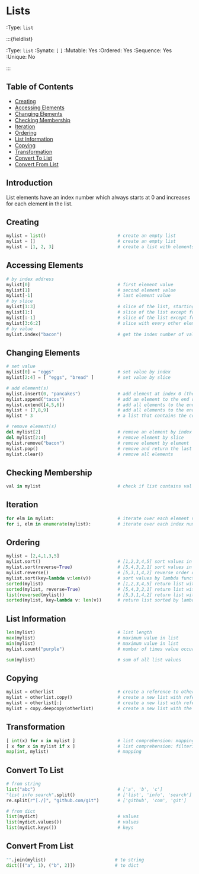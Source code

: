 Lists
=====

:Type: `list`

:::{fieldlist}

:Type: `list`
:Synatx: `[` `]`
:Mutable: Yes
:Ordered: Yes
:Sequence: Yes
:Unique: No

:::

Table of Contents
-----------------

* [Creating](#creating)
* [Accessing Elements](#accessing-elements)
* [Changing Elements](#changing-elements)
* [Checking Membership](#checking-membership)
* [Iteration](#iteration)
* [Ordering](#ordering)
* [List Information](#list-information)
* [Copying](#copying)
* [Transformation](#transformation)
* [Convert To List](#convert-to-list)
* [Convert From List](#convert-from-list)

Introduction
------------

List elements have an index number which always starts at 0 and increases for each element in the list.

Creating
--------

```python
mylist = list()                           # create an empty list
mylist = []                               # create an empty list
mylist = [1, 2, 3]                        # create a list with elements 1, 2 and 3
```

Accessing Elements
------------------

```python
# by index address
mylist[0]                                 # first element value
mylist[1]                                 # second element value
mylist[-1]                                # last element value
# by slice
mylist[1:3]                               # slice of the list, starting at
mylist[1:]                                # slice of the list except for the first element
mylist[:-1]                               # slice of the list except for the last element
mylist[3:6:2]                             # slice with every other element between mylist[3] and mylist[6]
# by value
mylist.index("bacon")                     # get the index number of value "bacon"
```

Changing Elements
-----------------

```python
# set value
mylist[0] = "eggs"                        # set value by index
mylist[2:4] = [ "eggs", "bread" ]         # set value by slice

# add element(s)
mylist.insert(0, "pancakes")              # add element at index 0 (the beginning of the list)
mylist.append("tacos")                    # add an element to the end of the list
mylist.extend([4,5,6])                    # add all elements to the end of the list
mylist + [7,8,9]                          # add all elements to the end of the list
mylist * 3                                # a list that contains the contents of mylist repeated three times

# remove element(s)
del mylist[2]                             # remove an element by index
del mylist[2:4]                           # remove element by slice
mylist.remove("bacon")                    # remove element by element
mylist.pop()                              # remove and return the last element
mylist.clear()                            # remove all elements
```

Checking Membership
-------------------

```python
val in mylist                             # check if list contains val
```

Iteration
---------

```python
for elm in mylist:                        # iterate over each element value
for i, elm in enumerate(mylist):          # iterate over each index number and element value
```

Ordering
--------

```python
mylist = [2,4,1,3,5]
mylist.sort()                             # [1,2,3,4,5] sort values in ascending order in-place (returns None)
mylist.sort(reverse=True)                 # [5,4,3,2,1] sort values in decending order in-place (returns None)
mylist.reverse()                          # [5,3,1,4,2] reverse order of values in-place (returns None)
mylist.sort(key=lambda v:len(v))          # sort values by lambda function results in-place (returns None)
sorted(mylist)                            # [1,2,3,4,5] return list with contents of mylist in ascending order
sorted(mylist, reverse=True)              # [5,4,3,2,1] return list with contents of mylist in decending order
list(reversed(mylist))                    # [5,3,1,4,2] return list with contents of mylist in reverse order
sorted(mylist, key=lambda v: len(v))      # return list sorted by lambda function results
```

List Information
----------------

```python
len(mylist)                               # list length
max(mylist)                               # maximum value in list
min(mylist)                               # maximum value in list
mylist.count("purple")                    # number of times value occurs in list

sum(mylist)                               # sum of all list values
```

Copying
-------

```python
mylist = otherlist                        # create a reference to otherlist
mylist = otherlist.copy()                 # create a new list with references to the contents of otherlist
mylist = otherlist[:]                     # create a new list with references to the contents of otherlist
mylist = copy.deepcopy(otherlist)         # create a new list with the contents of otherlist
```

Transformation
--------------

```python
[ int(x) for x in mylist ]                # list comprehension: mapping
[ x for x in mylist if x ]                # list comprehension: filtering
map(int, mylist)                          # mapping
```

Convert To List
---------------

```python
# from string
list("abc")                               # ['a', 'b', 'c']
"list info search".split()                # ['list', 'info', 'search']
re.split(r"[./]", "github.com/git")       # ['github', 'com', 'git']

# from dict
list(mydict)                              # values
list(mydict.values())                     # values
list(mydict.keys())                       # keys
```

Convert From List
-----------------

```python
"".join(mylist)                          # to string
dict([("a", 1), ("b", 2)])               # to dict
```

